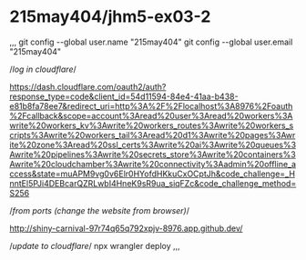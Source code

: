 # 215may404/jhm5-ex03-2
,,,
git config --global user.name "215may404"
git config --global user.email "215may404"

/*log in cloudflare*/

https://dash.cloudflare.com/oauth2/auth?response_type=code&client_id=54d11594-84e4-41aa-b438-e81b8fa78ee7&redirect_uri=http%3A%2F%2Flocalhost%3A8976%2Foauth%2Fcallback&scope=account%3Aread%20user%3Aread%20workers%3Awrite%20workers_kv%3Awrite%20workers_routes%3Awrite%20workers_scripts%3Awrite%20workers_tail%3Aread%20d1%3Awrite%20pages%3Awrite%20zone%3Aread%20ssl_certs%3Awrite%20ai%3Awrite%20queues%3Awrite%20pipelines%3Awrite%20secrets_store%3Awrite%20containers%3Awrite%20cloudchamber%3Awrite%20connectivity%3Aadmin%20offline_access&state=muAPM9vg0v6Elr0HYofdHKkuCxOCptJh&code_challenge=_HnntEl5PJi4DEBcarQZRLwbI4HneK9sR9ua_siqFZc&code_challenge_method=S256

/*from ports (change the website from browser)*/

http://shiny-carnival-97r74q65q792xpjv-8976.app.github.dev/

/*update to cloudflare*/
npx wrangler deploy
,,,